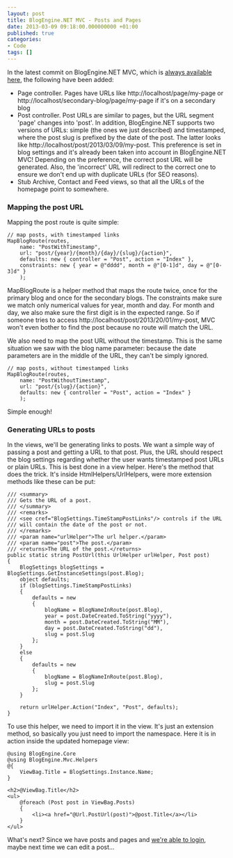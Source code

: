 ```yaml
---
layout: post
title: BlogEngine.NET MVC - Posts and Pages
date: 2013-03-09 09:18:00.000000000 +01:00
published: true
categories:
- Code
tags: []
---
```


In the latest commit on BlogEngine.NET MVC, which is <a href="https://blogengine.codeplex.com/SourceControl/network/forks/NikolaosGeorgiou/blogenginemvc">always available here</a>, the following have been added:

<ul>
<li>Page controller. Pages have URLs like http://localhost/page/my-page or http://localhost/secondary-blog/page/my-page if it's on a secondary blog</li>
<li>Post controller. Post URLs are similar to pages, but the URL segment 'page' changes into 'post'. In addition, BlogEngine.NET supports two versions of URLs: simple (the ones we just described) and timestamped, where the post slug is prefixed by the date of the post. The latter looks like http://localhost/post/2013/03/09/my-post. This preference is set in blog settings and it's already been taken into account in BlogEngine.NET MVC! Depending on the preference, the correct post URL will be generated. Also, the 'incorrect' URL will redirect to the correct one to ensure we don't end up with duplicate URLs (for SEO reasons).</li>
<li>Stub Archive, Contact and Feed views, so that all the URLs of the homepage point to somewhere.</li>
</ul>
<h3>Mapping the post URL</h3>

Mapping the post route is quite simple:

```
// map posts, with timestamped links
MapBlogRoute(routes,
    name: "PostWithTimestamp",
    url: "post/{year}/{month}/{day}/{slug}/{action}",
    defaults: new { controller = "Post", action = "Index" },
    constraints: new { year = @"dddd", month = @"[0-1]d", day = @"[0-3]d" }
    );
```

MapBlogRoute is a helper method that maps the route twice, once for the primary blog and once for the secondary blogs. The constraints make sure we match only numerical values for year, month and day. For month and day, we also make sure the first digit is in the expected range. So if someone tries to access http://localhost/post/2013/20/01/my-post, MVC won't even bother to find the post because no route will match the URL.

We also need to map the post URL without the timestamp. This is the same situation we saw with the blog name parameter: because the date parameters are in the middle of the URL, they can't be simply ignored.

```
// map posts, without timestamped links
MapBlogRoute(routes,
    name: "PostWithoutTimestamp",
    url: "post/{slug}/{action}",
    defaults: new { controller = "Post", action = "Index" }
    );
```

Simple enough!
<h3>Generating URLs to posts</h3>

In the views, we'll be generating links to posts. We want a simple way of passing a post and getting a URL to that post. Plus, the URL should respect the blog settings regarding whether the user wants timestamped post URLs or plain URLs. This is best done in a view helper. Here's the method that does the trick. It's inside HtmlHelpers/UrlHelpers, were more extension methods like these can be put:

```
/// <summary>
/// Gets the URL of a post.
/// </summary>
/// <remarks>
/// <see cref="BlogSettings.TimeStampPostLinks"/> controls if the URL
/// will contain the date of the post or not.
/// </remarks>
/// <param name="urlHelper">The url helper.</param>
/// <param name="post">The post.</param>
/// <returns>The URL of the post.</returns>
public static string PostUrl(this UrlHelper urlHelper, Post post)
{
    BlogSettings blogSettings = BlogSettings.GetInstanceSettings(post.Blog);
    object defaults;
    if (blogSettings.TimeStampPostLinks)
    {
        defaults = new
        {
            blogName = BlogNameInRoute(post.Blog),
            year = post.DateCreated.ToString("yyyy"),
            month = post.DateCreated.ToString("MM"),
            day = post.DateCreated.ToString("dd"),
            slug = post.Slug
        };
    }
    else
    {
        defaults = new
        {
            blogName = BlogNameInRoute(post.Blog),
            slug = post.Slug
        };
    }

    return urlHelper.Action("Index", "Post", defaults);
}
```

To use this helper, we need to import it in the view. It's just an extension method, so basically you just need to import the namespace. Here it is in action inside the updated homepage view:

```
@using BlogEngine.Core
@using BlogEngine.Mvc.Helpers
@{
    ViewBag.Title = BlogSettings.Instance.Name;
}

<h2>@ViewBag.Title</h2>
<ul>
    @foreach (Post post in ViewBag.Posts)
    {
        <li><a href="@Url.PostUrl(post)">@post.Title</a></li>
    }
</ul>
```

What's next? Since we have posts and pages and <a href="/2013/03/blogengine-net-mvc-login-time">we're able to login</a>, maybe next time we can edit a post...
